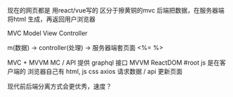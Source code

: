 现在的网页都是 用react/vue写的 区分于擦黄铜的mvc 后端把数据，在服务器端将html 生成，再返回用户浏览器

MVC Model View Controller 

m(数据) -> controller(处理) -> 服务器端套页面 <%= %>

MVC + MVVM
MC / API 提供 graphql 接口 
MVVM ReactDOM #root js 是在客户端的 浏览器自己有 html, js css
axios 请求数据 / api 更新页面

现代前后端分离方式会更优秀，速度？